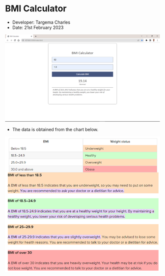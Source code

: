 # BMI Calculator


- Developer: Targema Charles
- Date: 21st February 2023




![](./my-bmi.png)

- The data is obtained from the chart below.

![](./chart.png)